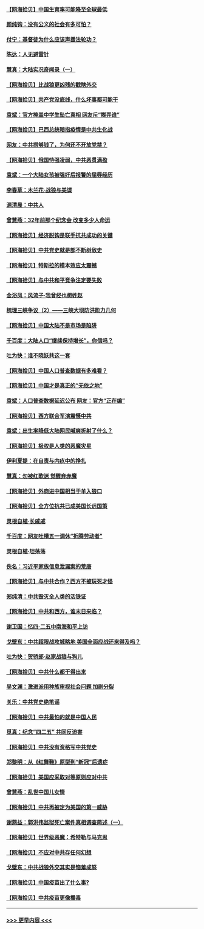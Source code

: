 #### [【网海拾贝】中国生育率可能降至全球最低](../pages/nsc993/n12948793.md?t=05150302) 
#### [颜纯钩：没有公义的社会有多可怕？](../pages/nsc993/n12947626.md?t=05150302) 
#### [付宁：基督徒为什么应该声援法轮功？](../pages/nsc993/n12947233.md?t=05150302) 
#### [陈达：人无避雷针](../pages/nsc993/n12947098.md?t=05150302) 
#### [慧真：大陆实况奇闻录（一）](../pages/nsc993/n12945811.md?t=05150302) 
#### [【网海拾贝】比战狼更凶残的戳瞎外交](../pages/nsc993/n12945717.md?t=05150302) 
#### [【网海拾贝】共产党没底线，什么坏事都可能干](../pages/nsc993/n12942090.md?t=05150302) 
#### [袁斌：官方掩盖中学生坠亡真相 网友斥“糊弄谁”](../pages/nsc993/n12942029.md?t=05150302) 
#### [【网海拾贝】巴西总统暗指疫情是中共生化战](../pages/nsc993/n12938999.md?t=05150302) 
#### [网友：中共捞够钱了，为何还不开放党禁？](../pages/nsc993/n12938952.md?t=05150302) 
#### [【网海拾贝】俄国恃强凌弱，中共恶贯满盈](../pages/nsc993/n12936626.md?t=05150302) 
#### [袁斌：一个大陆女孩被强奸后报警的屈辱经历](../pages/nsc993/n12936547.md?t=05150302) 
#### [李春草：木兰花·战狼与美谍](../pages/nsc993/n12935995.md?t=05150302) 
#### [源清晨：中共人](../pages/nsc993/n12935589.md?t=05150302) 
#### [曾慧燕：32年前那个纪念会 改变多少人命运](../pages/nsc993/n12934233.md?t=05150302) 
#### [【网海拾贝】经济脱钩是联手抗共成功的关键](../pages/nsc993/n12934176.md?t=05150302) 
#### [【网海拾贝】中共党史就是部不断树敌史](../pages/nsc993/n12932844.md?t=05150302) 
#### [【网海拾贝】特斯拉的模本效应太震撼](../pages/nsc993/n12925626.md?t=05150302) 
#### [【网海拾贝】与中共和平竞争注定要失败](../pages/nsc993/n12923326.md?t=05150302) 
#### [金浴凤：风流子‧我曾经也想姓赵](../pages/nsc993/n12920911.md?t=05150302) 
#### [梳理三峡争议（2）——三峡大坝防洪能力几何](../pages/nsc993/n12920173.md?t=05150302) 
#### [【网海拾贝】中国大陆不是市场是陷阱](../pages/nsc993/n12920143.md?t=05150302) 
#### [千百度：大陆人口“继续保持增长”，你信吗？](../pages/nsc993/n12918946.md?t=05150302) 
#### [吐为快：谁不晓妖共这一套](../pages/nsc993/n12918941.md?t=05150302) 
#### [【网海拾贝】中国人口普查数据有多难看？](../pages/nsc993/n12917822.md?t=05150302) 
#### [【网海拾贝】中国才是真正的“无依之地”](../pages/nsc993/n12915845.md?t=05150302) 
#### [袁斌：人口普查数据延迟公布 网友：官方“正在编”](../pages/nsc993/n12915748.md?t=05150302) 
#### [【网海拾贝】西方联合军演震慑中共](../pages/nsc993/n12913466.md?t=05150302) 
#### [袁斌：出生率降低大陆网民喊爽折射了什么？](../pages/nsc993/n12913365.md?t=05150302) 
#### [【网海拾贝】极权是人类的恶魔灾星](../pages/nsc993/n12910697.md?t=05150302) 
#### [伊利夏提：在自责与内疚中的挣扎](../pages/nsc993/n12910493.md?t=05150302) 
#### [慧真：勿被红歌迷 觉醒弃赤魔](../pages/nsc993/n12910485.md?t=05150302) 
#### [【网海拾贝】外商进中国相当于羊入狼口](../pages/nsc993/n12908274.md?t=05150302) 
#### [【网海拾贝】全方位抗共已成美国长远国策](../pages/nsc993/n12906878.md?t=05150302) 
#### [灵根自植‧长戚戚](../pages/nsc993/n12905585.md?t=05150302) 
#### [千百度：网友吐槽五一调休“折腾劳动者”](../pages/nsc993/n12905934.md?t=05150302) 
#### [灵根自植‧坦荡荡](../pages/nsc993/n12905562.md?t=05150302) 
#### [佚名：习近平家族信息泄漏案的荒唐](../pages/nsc993/n12904705.md?t=05150302) 
#### [【网海拾贝】与中共合作？西方不被玩死才怪](../pages/nsc993/n12903873.md?t=05150302) 
#### [郑纯清：中共毁灭全人类的活铁证](../pages/nsc993/n12903785.md?t=05150302) 
#### [【网海拾贝】中共和西方，谁末日来临？](../pages/nsc993/n12903482.md?t=05150302) 
#### [谢卫国：忆四‧二五中南海和平上访](../pages/nsc993/n12902192.md?t=05150302) 
#### [戈壁东：中共超限战攻城略地 美国全面应战还来得及吗？](../pages/nsc993/n12902297.md?t=05150302) 
#### [吐为快：贺骄郎‧赵家战狼与狗儿](../pages/nsc993/n12902280.md?t=05150302) 
#### [【网海拾贝】中共什么都干得出来](../pages/nsc993/n12897500.md?t=05150302) 
#### [吴文渊：激进派用种族审视社会问题 加剧分裂](../pages/nsc993/n12893881.md?t=05150302) 
#### [关乐：中共党史绝笔谣](../pages/nsc993/n12897270.md?t=05150302) 
#### [【网海拾贝】中共最怕的就是中国人民](../pages/nsc993/n12894705.md?t=05150302) 
#### [觅真：纪念“四二五” 共同反迫害](../pages/nsc993/n12894553.md?t=05150302) 
#### [【网海拾贝】中共没有资格写中共党史](../pages/nsc993/n12892231.md?t=05150302) 
#### [郑黎明：从《红舞鞋》原型到“新冠”后遗症](../pages/nsc993/n12890469.md?t=05150302) 
#### [【网海拾贝】美国应采取对等原则应对中共](../pages/nsc993/n12889176.md?t=05150302) 
#### [曾慧燕：乱世中国儿女情](../pages/nsc993/n12887931.md?t=05150302) 
#### [【网海拾贝】中共再被定为美国的第一威胁](../pages/nsc993/n12887580.md?t=05150302) 
#### [谢燕益：郭洪伟监狱死亡案件真相调查简述（一）](../pages/nsc993/n12885648.md?t=05150302) 
#### [【网海拾贝】世界级恶魔：希特勒与马克思](../pages/nsc993/n12884062.md?t=05150302) 
#### [【网海拾贝】不应对中共存任何幻想](../pages/nsc993/n12881460.md?t=05150302) 
#### [戈壁东：中共战狼外交其实是恼羞成怒](../pages/nsc993/n12880392.md?t=05150302) 
#### [【网海拾贝】中国疫苗出了什么事?](../pages/nsc993/n12879124.md?t=05150302) 
#### [【网海拾贝】中共疫苗更像播毒](../pages/nsc993/n12876631.md?t=05150302) 

----
#### [ >>> 更早内容 <<< ](../indexes/nsc993-earlier.md)
